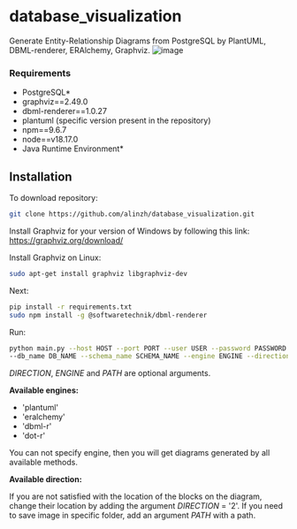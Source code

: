 # database_visualization
Generate Entity-Relationship Diagrams from PostgreSQL by PlantUML, DBML-renderer, ERAlchemy, Graphviz.
![image](https://github.com/alinzh/database_visualization/assets/124587537/9a52bd73-1fa0-4905-876f-20b321296a75)

### Requirements
- PostgreSQL*
- graphviz==2.49.0
- dbml-renderer==1.0.27
- plantuml (specific version present in the repository)
- npm==9.6.7
- node==v18.17.0
- Java Runtime Environment* 
## Installation
To download repository:
```bash
git clone https://github.com/alinzh/database_visualization.git
```

Install Graphviz for your version of Windows by following this link:
https://graphviz.org/download/ 

Install Graphviz on Linux:

```bash
sudo apt-get install graphviz libgraphviz-dev
```

Next:

```bash
pip install -r requirements.txt
sudo npm install -g @softwaretechnik/dbml-renderer
```
Run:

```bash
python main.py --host HOST --port PORT --user USER --password PASSWORD \
--db_name DB_NAME --schema_name SCHEMA_NAME --engine ENGINE --direction DIRECTION --output_path PATH
```
*DIRECTION*, *ENGINE* and *PATH* are optional arguments.

**Available engines:**

- 'plantuml'
- 'eralchemy'
- 'dbml-r'
- 'dot-r'

You can not specify engine, then you will get diagrams generated by all available methods.

**Available direction:**

If you are not satisfied with the location of the blocks on the diagram, change their location by adding the argument *DIRECTION* = '2'.
If you need to save image in specific folder, add an argument *PATH* with a path.








